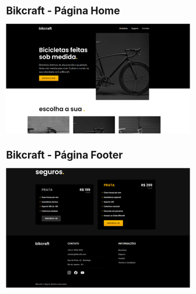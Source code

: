 # Bikcraft - Página Home

![enter image description here](https://github.com/emersonpacifico/Bikcraft/blob/main/img/img-github/bik-github.png?raw=true)

# Bikcraft - Página Footer

![enter image description here](https://github.com/emersonpacifico/Bikcraft/blob/main/img/img-github/footer-github.png?raw=true)
